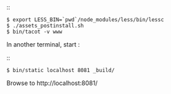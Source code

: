 ::

    $ export LESS_BIN=`pwd`/node_modules/less/bin/lessc
    $ ./assets_postinstall.sh
    $ bin/tacot -v www

In another terminal, start :

::

    $ bin/static localhost 8081 _build/

Browse to http://localhost:8081/
